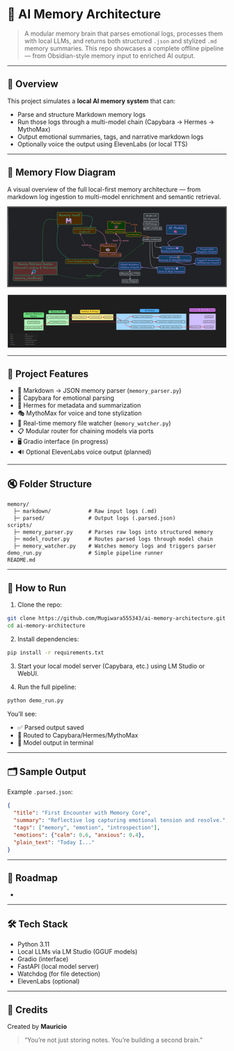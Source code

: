 # 🧠 AI Memory Architecture

> A modular memory brain that parses emotional logs, processes them with local LLMs, and returns both structured `.json` and stylized `.md` memory summaries. This repo showcases a complete offline pipeline — from Obsidian-style memory input to enriched AI output.

---

## 📘 Overview

This project simulates a **local AI memory system** that can:

* Parse and structure Markdown memory logs
* Run those logs through a multi-model chain (Capybara → Hermes → MythoMax)
* Output emotional summaries, tags, and narrative markdown logs
* Optionally voice the output using ElevenLabs (or local TTS)

---

## 🧠 Memory Flow Diagram

A visual overview of the full local-first memory architecture — from markdown log ingestion to multi-model enrichment and semantic retrieval.

[![Memory Architecture Diagram](./memory_flow_diagram_dark.png)](./memory_flow_diagram_dark.png)

[![Alternate Dark Diagram](./memory_flow_diagram_dark(2).png)](./memory_flow_diagram_dark(2).png)


---

## 🧉 Project Features

* 🔄 Markdown → JSON memory parser (`memory_parser.py`)
* 🧠 Capybara for emotional parsing
* 🧠 Hermes for metadata and summarization
* 🎭 MythoMax for voice and tone stylization
* 📂 Real-time memory file watcher (`memory_watcher.py`)
* 📋 Modular router for chaining models via ports
* 🖥️ Gradio interface (in progress)
* 🔊 Optional ElevenLabs voice output (planned)

---

## 🔇 Folder Structure

```
memory/
  ├─ markdown/            # Raw input logs (.md)
  ├─ parsed/              # Output logs (.parsed.json)
scripts/
  ├─ memory_parser.py     # Parses raw logs into structured memory
  ├─ model_router.py      # Routes parsed logs through model chain
  ├─ memory_watcher.py    # Watches memory logs and triggers parser
demo_run.py               # Simple pipeline runner
README.md
```

---

## 🚀 How to Run

1. Clone the repo:

```bash
git clone https://github.com/Mugiwara555343/ai-memory-architecture.git
cd ai-memory-architecture
```

2. Install dependencies:

```bash
pip install -r requirements.txt
```

3. Start your local model server (Capybara, etc.) using LM Studio or WebUI.

4. Run the full pipeline:

```bash
python demo_run.py
```

You’ll see:

* ✅ Parsed output saved
* 🚚 Routed to Capybara/Hermes/MythoMax
* 🧠 Model output in terminal

---

## 🗂 Sample Output

Example `.parsed.json`:

```json
{
  "title": "First Encounter with Memory Core",
  "summary": "Reflective log capturing emotional tension and resolve.",
  "tags": ["memory", "emotion", "introspection"],
  "emotions": {"calm": 0.6, "anxious": 0.4},
  "plain_text": "Today I..."
}
```

---

## 🌱 Roadmap

*

---

## 🛠️ Tech Stack

* Python 3.11
* Local LLMs via LM Studio (GGUF models)
* Gradio (interface)
* FastAPI (local model server)
* Watchdog (for file detection)
* ElevenLabs (optional)

---

## 🙌 Credits

Created by **Mauricio**

> “You’re not just storing notes. You’re building a second brain.”
